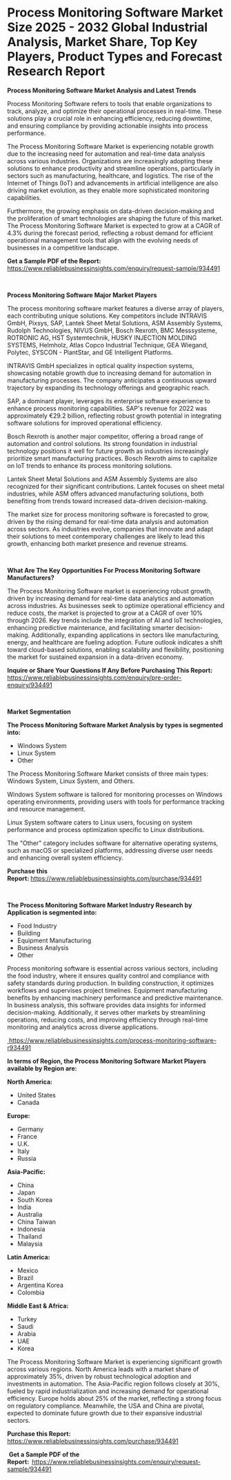 <p><h1>Process Monitoring Software Market Size 2025 - 2032 Global Industrial Analysis, Market Share, Top Key Players, Product Types and Forecast Research Report</h1></p><p><strong>Process Monitoring Software Market Analysis and Latest Trends</strong></p>
<p><p>Process Monitoring Software refers to tools that enable organizations to track, analyze, and optimize their operational processes in real-time. These solutions play a crucial role in enhancing efficiency, reducing downtime, and ensuring compliance by providing actionable insights into process performance. </p><p>The Process Monitoring Software Market is experiencing notable growth due to the increasing need for automation and real-time data analysis across various industries. Organizations are increasingly adopting these solutions to enhance productivity and streamline operations, particularly in sectors such as manufacturing, healthcare, and logistics. The rise of the Internet of Things (IoT) and advancements in artificial intelligence are also driving market evolution, as they enable more sophisticated monitoring capabilities.</p><p>Furthermore, the growing emphasis on data-driven decision-making and the proliferation of smart technologies are shaping the future of this market. The Process Monitoring Software Market is expected to grow at a CAGR of 4.3% during the forecast period, reflecting a robust demand for efficient operational management tools that align with the evolving needs of businesses in a competitive landscape.</p></p>
<p><strong>Get a Sample PDF of the Report:&nbsp;</strong> <a href="https://www.reliablebusinessinsights.com/enquiry/request-sample/934491?utm_campaign=3537&utm_medium=2&utm_source=Github&utm_content=ia&utm_term=18042025&utm_id=process-monitoring-software">https://www.reliablebusinessinsights.com/enquiry/request-sample/934491</a></p>
<p>&nbsp;</p>
<p><strong>Process Monitoring Software Major Market Players</strong></p>
<p><p>The process monitoring software market features a diverse array of players, each contributing unique solutions. Key competitors include INTRAVIS GmbH, Pixsys, SAP, Lantek Sheet Metal Solutions, ASM Assembly Systems, Rudolph Technologies, NIVUS GmbH, Bosch Rexroth, BMC Messsysteme, ROTRONIC AG, HST Systemtechnik, HUSKY INJECTION MOLDING SYSTEMS, Helmholz, Atlas Copco Industrial Technique, GEA Wiegand, Polytec, SYSCON - PlantStar, and GE Intelligent Platforms.</p><p>INTRAVIS GmbH specializes in optical quality inspection systems, showcasing notable growth due to increasing demand for automation in manufacturing processes. The company anticipates a continuous upward trajectory by expanding its technology offerings and geographic reach.</p><p>SAP, a dominant player, leverages its enterprise software experience to enhance process monitoring capabilities. SAP's revenue for 2022 was approximately €29.2 billion, reflecting robust growth potential in integrating software solutions for improved operational efficiency.</p><p>Bosch Rexroth is another major competitor, offering a broad range of automation and control solutions. Its strong foundation in industrial technology positions it well for future growth as industries increasingly prioritize smart manufacturing practices. Bosch Rexroth aims to capitalize on IoT trends to enhance its process monitoring solutions.</p><p>Lantek Sheet Metal Solutions and ASM Assembly Systems are also recognized for their significant contributions. Lantek focuses on sheet metal industries, while ASM offers advanced manufacturing solutions, both benefiting from trends toward increased data-driven decision-making.</p><p>The market size for process monitoring software is forecasted to grow, driven by the rising demand for real-time data analysis and automation across sectors. As industries evolve, companies that innovate and adapt their solutions to meet contemporary challenges are likely to lead this growth, enhancing both market presence and revenue streams.</p></p>
<p>&nbsp;</p>
<p><strong>What Are The Key Opportunities For Process Monitoring Software Manufacturers?</strong></p>
<p><p>The Process Monitoring Software market is experiencing robust growth, driven by increasing demand for real-time data analytics and automation across industries. As businesses seek to optimize operational efficiency and reduce costs, the market is projected to grow at a CAGR of over 10% through 2026. Key trends include the integration of AI and IoT technologies, enhancing predictive maintenance, and facilitating smarter decision-making. Additionally, expanding applications in sectors like manufacturing, energy, and healthcare are fueling adoption. Future outlook indicates a shift toward cloud-based solutions, enabling scalability and flexibility, positioning the market for sustained expansion in a data-driven economy.</p></p>
<p><strong>Inquire or Share Your Questions If Any Before Purchasing This Report:</strong> <a href="https://www.reliablebusinessinsights.com/enquiry/pre-order-enquiry/934491?utm_campaign=3537&utm_medium=2&utm_source=Github&utm_content=ia&utm_term=18042025&utm_id=process-monitoring-software">https://www.reliablebusinessinsights.com/enquiry/pre-order-enquiry/934491</a></p>
<p>&nbsp;</p>
<p><strong>Market Segmentation</strong></p>
<p><strong>The Process Monitoring Software Market Analysis by types is segmented into:</strong></p>
<p><ul><li>Windows System</li><li>Linux System</li><li>Other</li></ul></p>
<p><p>The Process Monitoring Software Market consists of three main types: Windows System, Linux System, and Others. </p><p>Windows System software is tailored for monitoring processes on Windows operating environments, providing users with tools for performance tracking and resource management. </p><p>Linux System software caters to Linux users, focusing on system performance and process optimization specific to Linux distributions. </p><p>The "Other" category includes software for alternative operating systems, such as macOS or specialized platforms, addressing diverse user needs and enhancing overall system efficiency.</p></p>
<p><strong>Purchase this Report:&nbsp;</strong><a href="https://www.reliablebusinessinsights.com/purchase/934491?utm_campaign=3537&utm_medium=2&utm_source=Github&utm_content=ia&utm_term=18042025&utm_id=process-monitoring-software">https://www.reliablebusinessinsights.com/purchase/934491</a></p>
<p>&nbsp;</p>
<p><strong>The Process Monitoring Software Market Industry Research by Application is segmented into:</strong></p>
<p><ul><li>Food Industry</li><li>Building</li><li>Equipment Manufacturing</li><li>Business Analysis</li><li>Other</li></ul></p>
<p><p>Process monitoring software is essential across various sectors, including the food industry, where it ensures quality control and compliance with safety standards during production. In building construction, it optimizes workflows and supervises project timelines. Equipment manufacturing benefits by enhancing machinery performance and predictive maintenance. In business analysis, this software provides data insights for informed decision-making. Additionally, it serves other markets by streamlining operations, reducing costs, and improving efficiency through real-time monitoring and analytics across diverse applications.</p></p>
<p><a href="https://www.reliablebusinessinsights.com/process-monitoring-software-r934491?utm_campaign=3537&utm_medium=2&utm_source=Github&utm_content=ia&utm_term=18042025&utm_id=process-monitoring-software">&nbsp;https://www.reliablebusinessinsights.com/process-monitoring-software-r934491</a></p>
<p><strong>In terms of Region, the Process Monitoring Software Market Players available by Region are:</strong></p>
<p>
    <p> <strong> North America: </strong>
        <ul>
            <li>United States</li>
            <li>Canada</li>
        </ul>
        </p> 
    <p> <strong> Europe: </strong>
        <ul>
            <li>Germany</li>
            <li>France</li>
            <li>U.K.</li>
            <li>Italy</li>
            <li>Russia</li>
        </ul>
        </p> 
    <p> <strong> Asia-Pacific: </strong>
        <ul>
            <li>China</li>
            <li>Japan</li>
            <li>South Korea</li>
            <li>India</li>
            <li>Australia</li>
            <li>China Taiwan</li>
            <li>Indonesia</li>
            <li>Thailand</li>
            <li>Malaysia</li>
        </ul>
        </p> 
    <p> <strong> Latin America: </strong>
        <ul>
            <li>Mexico</li>
            <li>Brazil</li>
            <li>Argentina Korea</li>
            <li>Colombia</li>
        </ul>
        </p> 
    <p> <strong> Middle East & Africa: </strong>
        <ul>
            <li>Turkey</li>
            <li>Saudi</li>
            <li>Arabia</li>
            <li>UAE</li>
            <li>Korea</li>
        </ul>
    </p>
    </p>
<p><p>The Process Monitoring Software Market is experiencing significant growth across various regions. North America leads with a market share of approximately 35%, driven by robust technological adoption and investments in automation. The Asia-Pacific region follows closely at 30%, fueled by rapid industrialization and increasing demand for operational efficiency. Europe holds about 25% of the market, reflecting a strong focus on regulatory compliance. Meanwhile, the USA and China are pivotal, expected to dominate future growth due to their expansive industrial sectors.</p></p>
<p><strong>Purchase this Report: </strong><a href="https://www.reliablebusinessinsights.com/purchase/934491?utm_campaign=3537&utm_medium=2&utm_source=Github&utm_content=ia&utm_term=18042025&utm_id=process-monitoring-software">https://www.reliablebusinessinsights.com/purchase/934491</a></p>
<p>&nbsp;<strong>Get a Sample PDF of the Report:&nbsp;&nbsp;</strong><a href="https://www.reliablebusinessinsights.com/enquiry/request-sample/934491?utm_campaign=3537&utm_medium=2&utm_source=Github&utm_content=ia&utm_term=18042025&utm_id=process-monitoring-software">https://www.reliablebusinessinsights.com/enquiry/request-sample/934491</a></p>
<p><strong></strong></p>
<p><p></p><p></p><p></p></p>